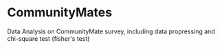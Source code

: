 # CommunityMates
Data Analysis on CommunityMate survey, including data propressing and chi-square test (fisher's test)
